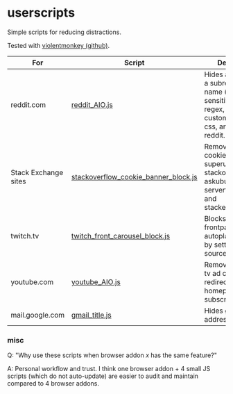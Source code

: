 # userscripts

Simple scripts for reducing distractions.

Tested with [violentmonkey (github)](https://github.com/violentmonkey/violentmonkey).

| For | Script      | Description |
| --- | ----------- | ----------- |
| reddit.com | [reddit_AIO.js](reddit_AIO.js) | Hides all posts from a subreddit by name (not case sensitive) or by regex, removes custom subreddit css, and force old reddit. |
| Stack Exchange sites | [stackoverflow_cookie_banner_block.js](stackoverflow_cookie_banner_block.js) | Removes accept cookie banner from superuser.com, stackoverflow.com, askubuntu.com, serverfault.com and stackexchange.com |
| twitch.tv | [twitch_front_carousel_block.js](twitch_front_carousel_block.js) | Blocks twitch frontpage autoplaying stream by setting its source to null. |
| youtube.com | [youtube_AIO.js](youtube_AIO.js) | Removes youtube tv ad card and auto redirect youtube homepage to subscriptions. |
| mail.google.com | [gmail_title.js](gmail_title.js) | Hides gmail address in tab title. |

### misc
Q: "Why use these scripts when browser addon *x* has the same feature?"

A: Personal workflow and trust. I think one browser addon + 4 small JS scripts (which do not auto-update) are easier to audit and maintain compared to 4 browser addons.
